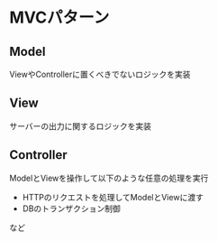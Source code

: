 # MVCパターン

## Model

ViewやControllerに置くべきでないロジックを実装

## View

サーバーの出力に関するロジックを実装

## Controller

ModelとViewを操作して以下のような任意の処理を実行

* HTTPのリクエストを処理してModelとViewに渡す
* DBのトランザクション制御

など